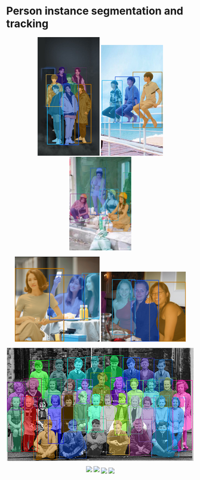 # Person instance segmentation and tracking

<p align="middle">
  <img src="./images/7.png" width="33%" />
  <img src="./images/3.png" width="33%" />
  <img src="./images/5.png" width="33%" />
</p>

<p align="middle">
  <img src="./images/s3.png" width="45%" />
  <img src="./images/4.png" width="45%" />
</p>

<p align="middle">
  <img src="./images/m.png" align="center" />
</p>

<p align="middle">
  <img src="./gif/v2.gif" width="45%" />
  <img src="./gif/v3.gif" width="45%" /> 

  <img src="./gif/v4.gif" align="center" />

  <img src="./gif/v5.gif" align="center" />
</p>
